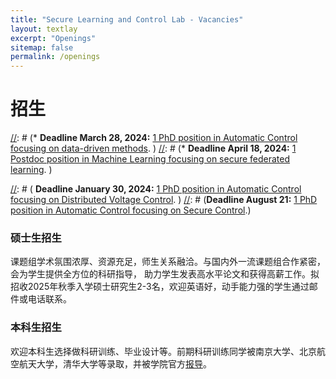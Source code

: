 ```yaml
---
title: "Secure Learning and Control Lab - Vacancies"
layout: textlay
excerpt: "Openings"
sitemap: false
permalink: /openings
---
```


# 招生
<!-- **At the moment, we do not have any open positions. We do plan to PhD positions in late 2023 and early 2024 for our recently awarded projects.** -->
<!-- We do plan to PhD positions in late 2024 and early 2025 for our recently awarded projects, so stay tuned! -->


[//]: # (**At the moment, we have the following positions open:**)
[//]: # (* **Deadline March 28, 2024:** [1 PhD position in Automatic Control focusing on data-driven methods](https://www.jobb.uu.se/details/?positionId=701901&languageId=1). )
[//]: # (* **Deadline April 18, 2024:** [1 Postdoc position in Machine Learning focusing on secure federated learning](https://uu.varbi.com/what:job/jobID:707876/). )

[//]: # (**We do plan to PhD positions in late 2023 and early 2024 for our recently awarded projects, so stay tuned!**)

[//]: # ( **Deadline January 30, 2024:** [1 PhD position in Automatic Control focusing on Distributed Voltage Control](https://uu.varbi.com/en/what:job/jobID:680621/). )
[//]: # (**Deadline August 21:** [1 PhD position in Automatic Control focusing on Secure Control](https://www.jobb.uu.se/details/?positionId=637356).)





[//]: # (Our vision is to develop methodologies for designing intelligent autonomous decision-making systems that are secure and resilient against malicious adversaries.)

<!-- We are always looking for new group members with passion, talent, and grit!

You will have the chance to work on basic and applied research at the intersection of cybersecurity, control theory, and machine learning. 

You will take an acive role in determining the important and interesting research questions to tackle, creating novel scientific methodologies and tailoring them for specific practical applications, developing new adversary models and defense mechanisms, and evaluating the proposed methods on experimental setups.


**Note: Sometimes we do not have funding for additional PhD and postdoc positions. In those periods, we can only welcome you if you have a fellowship. We would be happy to support you after you apply to our group. Take a look at the [VR International Postdoc grant](https://www.vr.se/english/applying-for-funding/calls/2021-11-17-international-post-doc-grant-within-natural-and-engineering-sciences-spring-call.html) or the [Marie Curie Postdoc fellowship](https://marie-sklodowska-curie-actions.ec.europa.eu/actions/postdoctoral-fellowships).**


### Past open positions

You find some of the past job openings here:
* [PhD position in Automatic Control focusing on Secure Control Systems]({{ site.baseurl }}/assets/vacancies/PhD_SSF_2023.pdf),
* [Postdoc positions in Secure Learning and Control]({{ site.baseurl }}/assets/vacancies/PD_SSF_VR_2022.pdf),
* [PhD in Scientific Computing with focus on Cybersecurity and Machine Learning for Critical Infrastructures]({{ site.baseurl }}/assets/vacancies/PhD_essence_2022.pdf).
 -->
<!-- ### Applications for PhD and Postdoc positions
Applications for fully-funded PhD or Postdoc positions can only be done for a specific advertisement and through the [official application portal](https://uu.varbi.com/). All positions at Uppsala University are advertised at the [university website](https://www.uu.se/en/about-uu/join-us/jobs/).

Other types of PhD and Postdoc positions may also be possible, for instance through the applicant's own fellowship or scholarship. If you are interested in working with us as a PhD student or postdoc, please send an [email](mailto:andre.teixeira@it.uu.se). State briefly why you are interested and attach a CV, including information about the grades you had as an undergraduate. -->


### 硕士生招生
课题组学术氛围浓厚、资源充足，师生关系融洽。与国内外一流课题组合作紧密，会为学生提供全方位的科研指导，
助力学生发表高水平论文和获得高薪工作。拟招收2025年秋季入学硕士研究生2-3名，欢迎英语好，动手能力强的学生通过邮件或电话联系。

### 本科生招生
欢迎本科生选择做科研训练、毕业设计等。前期科研训练同学被南京大学、北京航空航天大学，清华大学等录取，并被学院官方[报导](https://mp.weixin.qq.com/s/B-dGb_rgt4AL4cFVRG-EFg)。